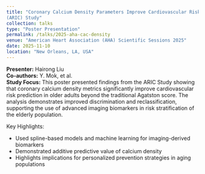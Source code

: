 ```yaml
---
title: "Coronary Calcium Density Parameters Improve Cardiovascular Risk Prediction beyond Agatston Score in Adults Aged 75 and Older: The Atherosclerosis Risk in Communities
(ARIC) Study"
collection: talks
type: "Poster Presentation"
permalink: /talks/2025-aha-cac-density
venue: "American Heart Association (AHA) Scientific Sessions 2025"
date: 2025-11-10
location: "New Orleans, LA, USA"
---
```


**Presenter:** Hairong Liu  
**Co-authors:** Y. Mok, et al.  
**Study Focus:** This poster presented findings from the ARIC Study showing that coronary calcium density metrics significantly improve cardiovascular risk prediction in older adults beyond the traditional Agatston score. The analysis demonstrates improved discrimination and reclassification, supporting the use of advanced imaging biomarkers in risk stratification of the elderly population.

Key Highlights:
- Used spline-based models and machine learning for imaging-derived biomarkers  
- Demonstrated additive predictive value of calcium density  
- Highlights implications for personalized prevention strategies in aging populations
